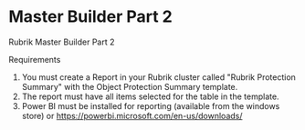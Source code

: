# Master Builder Part 2
Rubrik Master Builder Part 2

Requirements
1. You must create a Report in your Rubrik cluster called "Rubrik Protection Summary" with the Object Protection Summary template.
2. The report must have all items selected for the table in the template.
3. Power BI must be installed for reporting (available from the windows store) or https://powerbi.microsoft.com/en-us/downloads/
